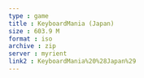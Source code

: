 ```yaml
---
type : game
title : KeyboardMania (Japan)
size : 603.9 M
format : iso
archive : zip
server : myrient
link2 : KeyboardMania%20%28Japan%29
---
```

